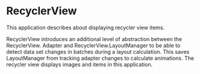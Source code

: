 # RecyclerView
This application describes about displaying recycler view items.

RecyclerView introduces an additional level of abstraction between the RecyclerView.
Adapter and RecyclerView.LayoutManager to be able to detect data set changes in batches during a layout calculation.
This saves LayoutManager from tracking adapter changes to calculate animations.
The recycler view displays images and items in this application.
